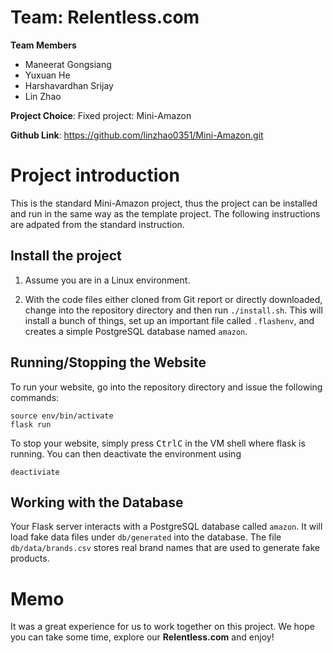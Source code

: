 # Team: Relentless.com

__Team Members__
* Maneerat Gongsiang
* Yuxuan He
* Harshavardhan Srijay
* Lin Zhao

__Project Choice__: Fixed project: Mini-Amazon

__Github Link__: https://github.com/linzhao0351/Mini-Amazon.git


# Project introduction

This is the standard Mini-Amazon project, thus the project can be installed and run in the same way as the template project. The following instructions are adpated from the standard instruction.

## Install the project 

1. Assume you are in a Linux environment.

2. With the code files either cloned from Git report or directly downloaded, change into the repository directory and then run `./install.sh`.
   This will install a bunch of things, set up an important file called `.flashenv`, and creates a simple PostgreSQL database named `amazon`.

## Running/Stopping the Website
To run your website, go into the repository directory and issue the following commands:
```
source env/bin/activate
flask run
```

To stop your website, simply press <kbd>Ctrl</kbd><kbd>C</kbd> in the VM shell where flask is running.
You can then deactivate the environment using
```
deactiviate
```

## Working with the Database

Your Flask server interacts with a PostgreSQL database called `amazon`. It will load fake data files under `db/generated` into the database. The file `db/data/brands.csv` stores real brand names that are used to generate fake products.


# Memo

It was a great experience for us to work together on this project. We hope you can take some time, explore our __Relentless.com__ and enjoy!



